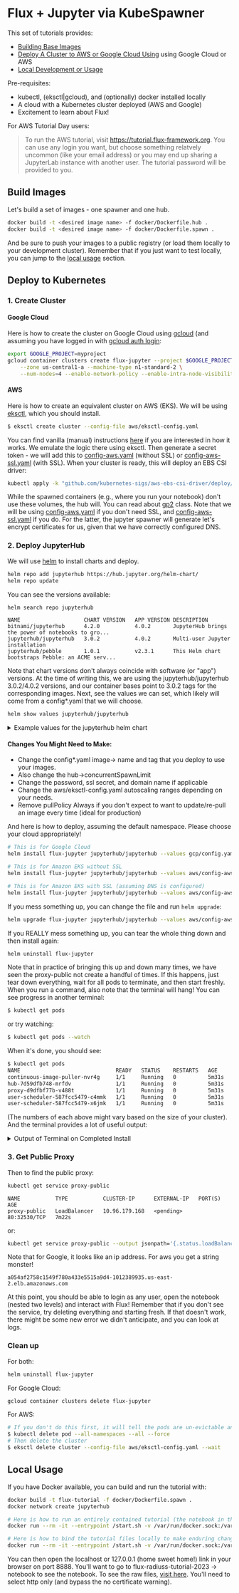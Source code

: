 # Flux + Jupyter via KubeSpawner

This set of tutorials provides:

 - [Building Base Images](#build-images)
 - [Deploy A Cluster to AWS or Google Cloud Using](#deploy-to-kubernetes) using Google Cloud or AWS
 - [Local Development or Usage](#local-usage)

Pre-requisites:

 - kubectl, (eksctl|gcloud), and (optionally) docker installed locally
 - A cloud with a Kubernetes cluster deployed (AWS and Google)
 - Excitement to learn about Flux!

For AWS Tutorial Day users:

> To run the AWS tutorial, visit https://tutorial.flux-framework.org. You can use any login you want, but choose something relatvely uncommon  (like your email address) or you may end up sharing a JupyterLab  instance with another user. The tutorial password will be provided to you. 

## Build Images

Let's build a set of images - one spawner and one hub.

```bash
docker build -t <desired image name> -f docker/Dockerfile.hub .
docker build -t <desired image name> -f docker/Dockerfile.spawn .
```

And be sure to push your images to a public registry (or load them locally to your development cluster).
Remember that if you just want to test locally, you can jump to the [local usage](#local-usage) section.

## Deploy to Kubernetes

### 1. Create Cluster

#### Google Cloud

Here is how to create the cluster on Google Cloud using [gcloud](https://cloud.google.com/sdk/docs/install) (and assuming you have logged in
with [gcloud auth login](https://cloud.google.com/sdk/gcloud/reference/auth/login):

```bash
export GOOGLE_PROJECT=myproject
gcloud container clusters create flux-jupyter --project $GOOGLE_PROJECT \
    --zone us-central1-a --machine-type n1-standard-2 \
    --num-nodes=4 --enable-network-policy --enable-intra-node-visibility
```

#### AWS

Here is how to create an equivalent cluster on AWS (EKS). We will be using [eksctl](https://eksctl.io/introduction/), which
you should install.

```bash
$ eksctl create cluster --config-file aws/eksctl-config.yaml 
```

You can find vanilla (manual) instructions [here](https://z2jh.jupyter.org/en/stable/kubernetes/amazon/step-zero-aws-eks.html) if you
are interested in how it works. We emulate the logic there using eksctl. Then generate a secret token - we will add this to [config-aws.yaml](aws/config-aws.yaml) (without SSL) or [config-aws-ssl.yaml](aws/config-aws-ssl.yaml) (with SSL). When your cluster is ready, this will deploy an EBS CSI driver:

```bash
kubectl apply -k "github.com/kubernetes-sigs/aws-ebs-csi-driver/deploy/kubernetes/overlays/stable/?ref=master"
```

While the spawned containers (e.g., where you run your notebook) don't use these volumes, the hub will.
You can read about [gp2](https://docs.aws.amazon.com/AWSEC2/latest/UserGuide/ebs-volume-types.html) class.
Note that we will be using [config-aws.yaml](aws/config-aws.yaml) if you don't need SSL, and [config-aws-ssl.yaml](aws/config-aws-ssl.yaml) if you do. For the latter, the jupyter spawner will generate let's encrypt certificates for us, given that we have correctly configured DNS.

### 2. Deploy JupyterHub

We will use [helm](https://helm.sh/docs/helm/helm_install/) to install charts and deploy.

```bash
helm repo add jupyterhub https://hub.jupyter.org/helm-chart/
helm repo update
```

You can see the versions available:

```bash
helm search repo jupyterhub
```
```console
NAME                 	CHART VERSION	APP VERSION	DESCRIPTION                                       
bitnami/jupyterhub   	4.2.0        	4.0.2      	JupyterHub brings the power of notebooks to gro...
jupyterhub/jupyterhub	3.0.2        	4.0.2      	Multi-user Jupyter installation                   
jupyterhub/pebble    	1.0.1        	v2.3.1     	This Helm chart bootstraps Pebble: an ACME serv...
```

Note that chart versions don't always coincide with software (or "app") versions. At the time of writing this,
we are using the jupyterhub/jupyterhub	3.0.2/4.0.2 versions, and our container bases point to 3.0.2 tags for the
corresponding images. Next, see the values we can set, which likely will come from a config*.yaml that we will choose.

```bash
helm show values jupyterhub/jupyterhub
```

<details>

<summary>Example values for the jupyterhub helm chart</summary>

```console
# fullnameOverride and nameOverride distinguishes blank strings, null values,
# and non-blank strings. For more details, see the configuration reference.
fullnameOverride: ""
nameOverride:

# enabled is ignored by the jupyterhub chart itself, but a chart depending on
# the jupyterhub chart conditionally can make use this config option as the
# condition.
enabled:

# custom can contain anything you want to pass to the hub pod, as all passed
# Helm template values will be made available there.
custom: {}

# imagePullSecret is configuration to create a k8s Secret that Helm chart's pods
# can get credentials from to pull their images.
imagePullSecret:
  create: false
  automaticReferenceInjection: true
  registry:
  username:
  password:
  email:
# imagePullSecrets is configuration to reference the k8s Secret resources the
# Helm chart's pods can get credentials from to pull their images.
imagePullSecrets: []

# hub relates to the hub pod, responsible for running JupyterHub, its configured
# Authenticator class KubeSpawner, and its configured Proxy class
# ConfigurableHTTPProxy. KubeSpawner creates the user pods, and
# ConfigurableHTTPProxy speaks with the actual ConfigurableHTTPProxy server in
# the proxy pod.
hub:
  revisionHistoryLimit:
  config:
    JupyterHub:
      admin_access: true
      authenticator_class: dummy
  service:
    type: ClusterIP
    annotations: {}
    ports:
      nodePort:
    extraPorts: []
    loadBalancerIP:
  baseUrl: /
  cookieSecret:
  initContainers: []
  nodeSelector: {}
  tolerations: []
  concurrentSpawnLimit: 64
  consecutiveFailureLimit: 5
  activeServerLimit:
  deploymentStrategy:
    ## type: Recreate
    ## - sqlite-pvc backed hubs require the Recreate deployment strategy as a
    ##   typical PVC storage can only be bound to one pod at the time.
    ## - JupyterHub isn't designed to support being run in parallell. More work
    ##   needs to be done in JupyterHub itself for a fully highly available (HA)
    ##   deployment of JupyterHub on k8s is to be possible.
    type: Recreate
  db:
    type: sqlite-pvc
    upgrade:
    pvc:
      annotations: {}
      selector: {}
      accessModes:
        - ReadWriteOnce
      storage: 1Gi
      subPath:
      storageClassName:
    url:
    password:
  labels: {}
  annotations: {}
  command: []
  args: []
  extraConfig: {}
  extraFiles: {}
  extraEnv: {}
  extraContainers: []
  extraVolumes: []
  extraVolumeMounts: []
  image:
    name: jupyterhub/k8s-hub
    tag: "3.0.2"
    pullPolicy:
    pullSecrets: []
  resources: {}
  podSecurityContext:
    fsGroup: 1000
  containerSecurityContext:
    runAsUser: 1000
    runAsGroup: 1000
    allowPrivilegeEscalation: false
  lifecycle: {}
  loadRoles: {}
  services: {}
  pdb:
    enabled: false
    maxUnavailable:
    minAvailable: 1
  networkPolicy:
    enabled: true
    ingress: []
    egress: []
    egressAllowRules:
      cloudMetadataServer: true
      dnsPortsCloudMetadataServer: true
      dnsPortsKubeSystemNamespace: true
      dnsPortsPrivateIPs: true
      nonPrivateIPs: true
      privateIPs: true
    interNamespaceAccessLabels: ignore
    allowedIngressPorts: []
  allowNamedServers: false
  namedServerLimitPerUser:
  authenticatePrometheus:
  redirectToServer:
  shutdownOnLogout:
  templatePaths: []
  templateVars: {}
  livenessProbe:
    # The livenessProbe's aim to give JupyterHub sufficient time to startup but
    # be able to restart if it becomes unresponsive for ~5 min.
    enabled: true
    initialDelaySeconds: 300
    periodSeconds: 10
    failureThreshold: 30
    timeoutSeconds: 3
  readinessProbe:
    # The readinessProbe's aim is to provide a successful startup indication,
    # but following that never become unready before its livenessProbe fail and
    # restarts it if needed. To become unready following startup serves no
    # purpose as there are no other pod to fallback to in our non-HA deployment.
    enabled: true
    initialDelaySeconds: 0
    periodSeconds: 2
    failureThreshold: 1000
    timeoutSeconds: 1
  existingSecret:
  serviceAccount:
    create: true
    name:
    annotations: {}
  extraPodSpec: {}

rbac:
  create: true

# proxy relates to the proxy pod, the proxy-public service, and the autohttps
# pod and proxy-http service.
proxy:
  secretToken:
  annotations: {}
  deploymentStrategy:
    ## type: Recreate
    ## - JupyterHub's interaction with the CHP proxy becomes a lot more robust
    ##   with this configuration. To understand this, consider that JupyterHub
    ##   during startup will interact a lot with the k8s service to reach a
    ##   ready proxy pod. If the hub pod during a helm upgrade is restarting
    ##   directly while the proxy pod is making a rolling upgrade, the hub pod
    ##   could end up running a sequence of interactions with the old proxy pod
    ##   and finishing up the sequence of interactions with the new proxy pod.
    ##   As CHP proxy pods carry individual state this is very error prone. One
    ##   outcome when not using Recreate as a strategy has been that user pods
    ##   have been deleted by the hub pod because it considered them unreachable
    ##   as it only configured the old proxy pod but not the new before trying
    ##   to reach them.
    type: Recreate
    ## rollingUpdate:
    ## - WARNING:
    ##   This is required to be set explicitly blank! Without it being
    ##   explicitly blank, k8s will let eventual old values under rollingUpdate
    ##   remain and then the Deployment becomes invalid and a helm upgrade would
    ##   fail with an error like this:
    ##
    ##     UPGRADE FAILED
    ##     Error: Deployment.apps "proxy" is invalid: spec.strategy.rollingUpdate: Forbidden: may not be specified when strategy `type` is 'Recreate'
    ##     Error: UPGRADE FAILED: Deployment.apps "proxy" is invalid: spec.strategy.rollingUpdate: Forbidden: may not be specified when strategy `type` is 'Recreate'
    rollingUpdate:
  # service relates to the proxy-public service
  service:
    type: LoadBalancer
    labels: {}
    annotations: {}
    nodePorts:
      http:
      https:
    disableHttpPort: false
    extraPorts: []
    loadBalancerIP:
    loadBalancerSourceRanges: []
  # chp relates to the proxy pod, which is responsible for routing traffic based
  # on dynamic configuration sent from JupyterHub to CHP's REST API.
  chp:
    revisionHistoryLimit:
    containerSecurityContext:
      runAsUser: 65534 # nobody user
      runAsGroup: 65534 # nobody group
      allowPrivilegeEscalation: false
    image:
      name: jupyterhub/configurable-http-proxy
      # tag is automatically bumped to new patch versions by the
      # watch-dependencies.yaml workflow.
      #
      tag: "4.5.6" # https://github.com/jupyterhub/configurable-http-proxy/tags
      pullPolicy:
      pullSecrets: []
    extraCommandLineFlags: []
    livenessProbe:
      enabled: true
      initialDelaySeconds: 60
      periodSeconds: 10
      failureThreshold: 30
      timeoutSeconds: 3
    readinessProbe:
      enabled: true
      initialDelaySeconds: 0
      periodSeconds: 2
      failureThreshold: 1000
      timeoutSeconds: 1
    resources: {}
    defaultTarget:
    errorTarget:
    extraEnv: {}
    nodeSelector: {}
    tolerations: []
    networkPolicy:
      enabled: true
      ingress: []
      egress: []
      egressAllowRules:
        cloudMetadataServer: true
        dnsPortsCloudMetadataServer: true
        dnsPortsKubeSystemNamespace: true
        dnsPortsPrivateIPs: true
        nonPrivateIPs: true
        privateIPs: true
      interNamespaceAccessLabels: ignore
      allowedIngressPorts: [http, https]
    pdb:
      enabled: false
      maxUnavailable:
      minAvailable: 1
    extraPodSpec: {}
  # traefik relates to the autohttps pod, which is responsible for TLS
  # termination when proxy.https.type=letsencrypt.
  traefik:
    revisionHistoryLimit:
    containerSecurityContext:
      runAsUser: 65534 # nobody user
      runAsGroup: 65534 # nobody group
      allowPrivilegeEscalation: false
    image:
      name: traefik
      # tag is automatically bumped to new patch versions by the
      # watch-dependencies.yaml workflow.
      #
      tag: "v2.10.4" # ref: https://hub.docker.com/_/traefik?tab=tags
      pullPolicy:
      pullSecrets: []
    hsts:
      includeSubdomains: false
      preload: false
      maxAge: 15724800 # About 6 months
    resources: {}
    labels: {}
    extraInitContainers: []
    extraEnv: {}
    extraVolumes: []
    extraVolumeMounts: []
    extraStaticConfig: {}
    extraDynamicConfig: {}
    nodeSelector: {}
    tolerations: []
    extraPorts: []
    networkPolicy:
      enabled: true
      ingress: []
      egress: []
      egressAllowRules:
        cloudMetadataServer: true
        dnsPortsCloudMetadataServer: true
        dnsPortsKubeSystemNamespace: true
        dnsPortsPrivateIPs: true
        nonPrivateIPs: true
        privateIPs: true
      interNamespaceAccessLabels: ignore
      allowedIngressPorts: [http, https]
    pdb:
      enabled: false
      maxUnavailable:
      minAvailable: 1
    serviceAccount:
      create: true
      name:
      annotations: {}
    extraPodSpec: {}
  secretSync:
    containerSecurityContext:
      runAsUser: 65534 # nobody user
      runAsGroup: 65534 # nobody group
      allowPrivilegeEscalation: false
    image:
      name: jupyterhub/k8s-secret-sync
      tag: "3.0.2"
      pullPolicy:
      pullSecrets: []
    resources: {}
  labels: {}
  https:
    enabled: false
    type: letsencrypt
    #type: letsencrypt, manual, offload, secret
    letsencrypt:
      contactEmail:
      # Specify custom server here (https://acme-staging-v02.api.letsencrypt.org/directory) to hit staging LE
      acmeServer: https://acme-v02.api.letsencrypt.org/directory
    manual:
      key:
      cert:
    secret:
      name:
      key: tls.key
      crt: tls.crt
    hosts: []

# singleuser relates to the configuration of KubeSpawner which runs in the hub
# pod, and its spawning of user pods such as jupyter-myusername.
singleuser:
  podNameTemplate:
  extraTolerations: []
  nodeSelector: {}
  extraNodeAffinity:
    required: []
    preferred: []
  extraPodAffinity:
    required: []
    preferred: []
  extraPodAntiAffinity:
    required: []
    preferred: []
  networkTools:
    image:
      name: jupyterhub/k8s-network-tools
      tag: "3.0.2"
      pullPolicy:
      pullSecrets: []
    resources: {}
  cloudMetadata:
    # block set to true will append a privileged initContainer using the
    # iptables to block the sensitive metadata server at the provided ip.
    blockWithIptables: true
    ip: 169.254.169.254
  networkPolicy:
    enabled: true
    ingress: []
    egress: []
    egressAllowRules:
      cloudMetadataServer: false
      dnsPortsCloudMetadataServer: true
      dnsPortsKubeSystemNamespace: true
      dnsPortsPrivateIPs: true
      nonPrivateIPs: true
      privateIPs: false
    interNamespaceAccessLabels: ignore
    allowedIngressPorts: []
  events: true
  extraAnnotations: {}
  extraLabels:
    hub.jupyter.org/network-access-hub: "true"
  extraFiles: {}
  extraEnv: {}
  lifecycleHooks: {}
  initContainers: []
  extraContainers: []
  allowPrivilegeEscalation: false
  uid: 1000
  fsGid: 100
  serviceAccountName:
  storage:
    type: dynamic
    extraLabels: {}
    extraVolumes: []
    extraVolumeMounts: []
    static:
      pvcName:
      subPath: "{username}"
    capacity: 10Gi
    homeMountPath: /home/jovyan
    dynamic:
      storageClass:
      pvcNameTemplate: claim-{username}{servername}
      volumeNameTemplate: volume-{username}{servername}
      storageAccessModes: [ReadWriteOnce]
  image:
    name: jupyterhub/k8s-singleuser-sample
    tag: "3.0.2"
    pullPolicy:
    pullSecrets: []
  startTimeout: 300
  cpu:
    limit:
    guarantee:
  memory:
    limit:
    guarantee: 1G
  extraResource:
    limits: {}
    guarantees: {}
  cmd: jupyterhub-singleuser
  defaultUrl:
  extraPodConfig: {}
  profileList: []

# scheduling relates to the user-scheduler pods and user-placeholder pods.
scheduling:
  userScheduler:
    enabled: true
    revisionHistoryLimit:
    replicas: 2
    logLevel: 4
    # plugins are configured on the user-scheduler to make us score how we
    # schedule user pods in a way to help us schedule on the most busy node. By
    # doing this, we help scale down more effectively. It isn't obvious how to
    # enable/disable scoring plugins, and configure them, to accomplish this.
    #
    # plugins ref: https://kubernetes.io/docs/reference/scheduling/config/#scheduling-plugins-1
    # migration ref: https://kubernetes.io/docs/reference/scheduling/config/#scheduler-configuration-migrations
    #
    plugins:
      score:
        # These scoring plugins are enabled by default according to
        # https://kubernetes.io/docs/reference/scheduling/config/#scheduling-plugins
        # 2022-02-22.
        #
        # Enabled with high priority:
        # - NodeAffinity
        # - InterPodAffinity
        # - NodeResourcesFit
        # - ImageLocality
        # Remains enabled with low default priority:
        # - TaintToleration
        # - PodTopologySpread
        # - VolumeBinding
        # Disabled for scoring:
        # - NodeResourcesBalancedAllocation
        #
        disabled:
          # We disable these plugins (with regards to scoring) to not interfere
          # or complicate our use of NodeResourcesFit.
          - name: NodeResourcesBalancedAllocation
          # Disable plugins to be allowed to enable them again with a different
          # weight and avoid an error.
          - name: NodeAffinity
          - name: InterPodAffinity
          - name: NodeResourcesFit
          - name: ImageLocality
        enabled:
          - name: NodeAffinity
            weight: 14631
          - name: InterPodAffinity
            weight: 1331
          - name: NodeResourcesFit
            weight: 121
          - name: ImageLocality
            weight: 11
    pluginConfig:
      # Here we declare that we should optimize pods to fit based on a
      # MostAllocated strategy instead of the default LeastAllocated.
      - name: NodeResourcesFit
        args:
          scoringStrategy:
            resources:
              - name: cpu
                weight: 1
              - name: memory
                weight: 1
            type: MostAllocated
    containerSecurityContext:
      runAsUser: 65534 # nobody user
      runAsGroup: 65534 # nobody group
      allowPrivilegeEscalation: false
    image:
      # IMPORTANT: Bumping the minor version of this binary should go hand in
      #            hand with an inspection of the user-scheduelrs RBAC resources
      #            that we have forked in
      #            templates/scheduling/user-scheduler/rbac.yaml.
      #
      #            Debugging advice:
      #
      #            - Is configuration of kube-scheduler broken in
      #              templates/scheduling/user-scheduler/configmap.yaml?
      #
      #            - Is the kube-scheduler binary's compatibility to work
      #              against a k8s api-server that is too new or too old?
      #
      #            - You can update the GitHub workflow that runs tests to
      #              include "deploy/user-scheduler" in the k8s namespace report
      #              and reduce the user-scheduler deployments replicas to 1 in
      #              dev-config.yaml to get relevant logs from the user-scheduler
      #              pods. Inspect the "Kubernetes namespace report" action!
      #
      #            - Typical failures are that kube-scheduler fails to search for
      #              resources via its "informers", and won't start trying to
      #              schedule pods before they succeed which may require
      #              additional RBAC permissions or that the k8s api-server is
      #              aware of the resources.
      #
      #            - If "successfully acquired lease" can be seen in the logs, it
      #              is a good sign kube-scheduler is ready to schedule pods.
      #
      name: registry.k8s.io/kube-scheduler
      # tag is automatically bumped to new patch versions by the
      # watch-dependencies.yaml workflow. The minor version is pinned in the
      # workflow, and should be updated there if a minor version bump is done
      # here. We aim to stay around 1 minor version behind the latest k8s
      # version.
      #
      tag: "v1.26.7" # ref: https://github.com/kubernetes/kubernetes/tree/master/CHANGELOG
      pullPolicy:
      pullSecrets: []
    nodeSelector: {}
    tolerations: []
    labels: {}
    annotations: {}
    pdb:
      enabled: true
      maxUnavailable: 1
      minAvailable:
    resources: {}
    serviceAccount:
      create: true
      name:
      annotations: {}
    extraPodSpec: {}
  podPriority:
    enabled: false
    globalDefault: false
    defaultPriority: 0
    imagePullerPriority: -5
    userPlaceholderPriority: -10
  userPlaceholder:
    enabled: true
    image:
      name: registry.k8s.io/pause
      # tag is automatically bumped to new patch versions by the
      # watch-dependencies.yaml workflow.
      #
      # If you update this, also update prePuller.pause.image.tag
      #
      tag: "3.9"
      pullPolicy:
      pullSecrets: []
    revisionHistoryLimit:
    replicas: 0
    labels: {}
    annotations: {}
    containerSecurityContext:
      runAsUser: 65534 # nobody user
      runAsGroup: 65534 # nobody group
      allowPrivilegeEscalation: false
    resources: {}
  corePods:
    tolerations:
      - key: hub.jupyter.org/dedicated
        operator: Equal
        value: core
        effect: NoSchedule
      - key: hub.jupyter.org_dedicated
        operator: Equal
        value: core
        effect: NoSchedule
    nodeAffinity:
      matchNodePurpose: prefer
  userPods:
    tolerations:
      - key: hub.jupyter.org/dedicated
        operator: Equal
        value: user
        effect: NoSchedule
      - key: hub.jupyter.org_dedicated
        operator: Equal
        value: user
        effect: NoSchedule
    nodeAffinity:
      matchNodePurpose: prefer

# prePuller relates to the hook|continuous-image-puller DaemonsSets
prePuller:
  revisionHistoryLimit:
  labels: {}
  annotations: {}
  resources: {}
  containerSecurityContext:
    runAsUser: 65534 # nobody user
    runAsGroup: 65534 # nobody group
    allowPrivilegeEscalation: false
  extraTolerations: []
  # hook relates to the hook-image-awaiter Job and hook-image-puller DaemonSet
  hook:
    enabled: true
    pullOnlyOnChanges: true
    # image and the configuration below relates to the hook-image-awaiter Job
    image:
      name: jupyterhub/k8s-image-awaiter
      tag: "3.0.2"
      pullPolicy:
      pullSecrets: []
    containerSecurityContext:
      runAsUser: 65534 # nobody user
      runAsGroup: 65534 # nobody group
      allowPrivilegeEscalation: false
    podSchedulingWaitDuration: 10
    nodeSelector: {}
    tolerations: []
    resources: {}
    serviceAccount:
      create: true
      name:
      annotations: {}
  continuous:
    enabled: true
  pullProfileListImages: true
  extraImages: {}
  pause:
    containerSecurityContext:
      runAsUser: 65534 # nobody user
      runAsGroup: 65534 # nobody group
      allowPrivilegeEscalation: false
    image:
      name: registry.k8s.io/pause
      # tag is automatically bumped to new patch versions by the
      # watch-dependencies.yaml workflow.
      #
      # If you update this, also update scheduling.userPlaceholder.image.tag
      #
      tag: "3.9"
      pullPolicy:
      pullSecrets: []

ingress:
  enabled: false
  annotations: {}
  ingressClassName:
  hosts: []
  pathSuffix:
  pathType: Prefix
  tls: []

# cull relates to the jupyterhub-idle-culler service, responsible for evicting
# inactive singleuser pods.
#
# The configuration below, except for enabled, corresponds to command-line flags
# for jupyterhub-idle-culler as documented here:
# https://github.com/jupyterhub/jupyterhub-idle-culler#as-a-standalone-script
#
cull:
  enabled: true
  users: false # --cull-users
  adminUsers: true # --cull-admin-users
  removeNamedServers: false # --remove-named-servers
  timeout: 3600 # --timeout
  every: 600 # --cull-every
  concurrency: 10 # --concurrency
  maxAge: 0 # --max-age

debug:
  enabled: false

global:
  safeToShowValues: false
```

</details>

#### Changes You Might Need to Make:

- Change the config*.yaml image-> name and tag that you deploy to use your images.
- Also change the hub->concurrentSpawnLimit
- Change the password, ssl secret, and domain name if applicable
- Change the aws/eksctl-config.yaml autoscaling ranges depending on your needs.
- Remove pullPolicy Always if you don't expect to want to update/re-pull an image every time (ideal for production)

And here is how to deploy, assuming the default namespace. Please choose your cloud appropriately!

```bash
# This is for Google Cloud
helm install flux-jupyter jupyterhub/jupyterhub --values gcp/config.yaml

# This is for Amazon EKS without SSL
helm install flux-jupyter jupyterhub/jupyterhub --values aws/config-aws.yaml

# This is for Amazon EKS with SSL (assuming DNS is configured)
helm install flux-jupyter jupyterhub/jupyterhub --values aws/config-aws-ssl.yaml
```

If you mess something up, you can change the file and run `helm upgrade`:

```bash
helm upgrade flux-jupyter jupyterhub/jupyterhub --values aws/config-aws-ssl.yaml
```

If you REALLY mess something up, you can tear the whole thing down and then install again:

```bash
helm uninstall flux-jupyter
```

Note that in practice of bringing this up and down many times, we have seen the proxy-public
not create a handful of times. If this happens, just tear down everything, wait for all pods
to terminate, and then start freshly. When you run a command, also note that the terminal will hang!
You can see progress in another terminal:

```bash
$ kubectl get pods
```

or try watching:

```bash
$ kubectl get pods --watch
```

When it's done, you should see:

```bash
$ kubectl get pods
NAME                              READY   STATUS    RESTARTS   AGE
continuous-image-puller-nvr4g     1/1     Running   0          5m31s
hub-7d59dfb748-mrfdv              1/1     Running   0          5m31s
proxy-d9dfbf77b-v488t             1/1     Running   0          5m31s
user-scheduler-587fcc5479-c4mmk   1/1     Running   0          5m31s
user-scheduler-587fcc5479-x6jmk   1/1     Running   0          5m31s
```

(The numbers of each above might vary based on the size of your cluster). And the terminal provides a lot of useful output:

<details>

<summary>Output of Terminal on Completed Install</summary>

```console
NAME: flux-jupyter
LAST DEPLOYED: Sun Aug 27 15:00:15 2023
NAMESPACE: default
STATUS: deployed
REVISION: 1
TEST SUITE: None
NOTES:
.      __                          __                  __  __          __
      / / __  __  ____    __  __  / /_  ___    _____  / / / / __  __  / /_
 __  / / / / / / / __ \  / / / / / __/ / _ \  / ___/ / /_/ / / / / / / __ \
/ /_/ / / /_/ / / /_/ / / /_/ / / /_  /  __/ / /    / __  / / /_/ / / /_/ /
\____/  \__,_/ / .___/  \__, /  \__/  \___/ /_/    /_/ /_/  \__,_/ /_.___/
              /_/      /____/

       You have successfully installed the official JupyterHub Helm chart!

### Installation info

  - Kubernetes namespace: default
  - Helm release name:    flux-jupyter
  - Helm chart version:   3.0.2
  - JupyterHub version:   4.0.2
  - Hub pod packages:     See https://github.com/jupyterhub/zero-to-jupyterhub-k8s/blob/3.0.2/images/hub/requirements.txt

### Followup links

  - Documentation:  https://z2jh.jupyter.org
  - Help forum:     https://discourse.jupyter.org
  - Social chat:    https://gitter.im/jupyterhub/jupyterhub
  - Issue tracking: https://github.com/jupyterhub/zero-to-jupyterhub-k8s/issues

### Post-installation checklist

  - Verify that created Pods enter a Running state:

      kubectl --namespace=default get pod

    If a pod is stuck with a Pending or ContainerCreating status, diagnose with:

      kubectl --namespace=default describe pod <name of pod>

    If a pod keeps restarting, diagnose with:

      kubectl --namespace=default logs --previous <name of pod>

  - Verify an external IP is provided for the k8s Service proxy-public.

      kubectl --namespace=default get service proxy-public

    If the external ip remains <pending>, diagnose with:

      kubectl --namespace=default describe service proxy-public

  - Verify web based access:

    You have not configured a k8s Ingress resource so you need to access the k8s
    Service proxy-public directly.

    If your computer is outside the k8s cluster, you can port-forward traffic to
    the k8s Service proxy-public with kubectl to access it from your
    computer.

      kubectl --namespace=default port-forward service/proxy-public 8080:http

    Try insecure HTTP access: http://localhost:8080
```

</details>

### 3. Get Public Proxy

Then to find the public proxy:

```bash
kubectl get service proxy-public
```
```console
NAME           TYPE           CLUSTER-IP      EXTERNAL-IP   PORT(S)        AGE
proxy-public   LoadBalancer   10.96.179.168   <pending>     80:32530/TCP   7m22s
```
or:

```bash
kubectl get service proxy-public --output jsonpath='{.status.loadBalancer.ingress[].ip}'
```

Note that for Google, it looks like an ip address. For aws you get a string monster!

```console
a054af2758c1549f780a433e5515a9d4-1012389935.us-east-2.elb.amazonaws.com
```

At this point, you should be able to login as any user, open the notebook (nested two levels)
and interact with Flux! Remember that if you don't see the service, try deleting everything and
starting fresh. If that doesn't work, there might be some new error we didn't anticipate,
and you can look at logs.

### Clean up

For both:

```bash
helm uninstall flux-jupyter
```

For Google Cloud:

```bash
gcloud container clusters delete flux-jupyter
```

For AWS:

```bash
# If you don't do this first, it will tell the pods are un-evictable and loop forever
$ kubectl delete pod --all-namespaces --all --force
# Then delete the cluster
$ eksctl delete cluster --config-file aws/eksctl-config.yaml --wait
```

## Local Usage

If you have Docker available, you can build and run the tutorial with:

```bash
docker build -t flux-tutorial -f docker/Dockerfile.spawn .
docker network create jupyterhub

# Here is how to run an entirely contained tutorial (the notebook in the container)
docker run --rm -it --entrypoint /start.sh -v /var/run/docker.sock:/var/run/docker.sock --net jupyterhub --name jupyterhub -p 8888:8888 flux-tutorial

# Here is how to bind the tutorial files locally to make enduring changes!
docker run --rm -it --entrypoint /start.sh -v /var/run/docker.sock:/var/run/docker.sock -v ./tutorial:/home/jovyan/flux-radiuss-tutorial-2023 --net jupyterhub --name jupyterhub -p 8888:8888 flux-tutorial
```

You can then open the localhost or 127.0.0.1 (home sweet home!) link in your browser on port 8888.
You'll want to go to flux-radiuss-tutorial-2023 -> notebook to see the notebook. To see the raw
files, [visit here](https://github.com/rse-ops/flux-radiuss-tutorial-2023).
You'll need to select http only (and bypass the no certificate warning).
